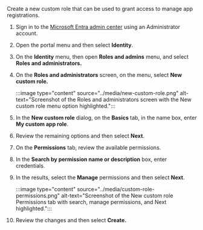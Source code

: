Create a new custom role that can be used to grant access to manage app registrations.

1. Sign in to the [Microsoft Entra admin center](https://entra.microsoft.com/) using an Administrator account.
2. Open the portal menu and then select **Identity**.
3. On the **Identity** menu, then open **Roles and admins** menu, and select **Roles and administrators.**
4. On the **Roles and administrators** screen, on the menu, select **New custom role.**
    
   :::image type="content" source="../media/new-custom-role.png" alt-text="Screenshot of the Roles and administrators screen with the New custom role menu option highlighted.":::
    
5. In the **New custom role** dialog, on the **Basics** tab, in the name box, enter **My custom app role**.
6. Review the remaining options and then select **Next**.
7. On the **Permissions** tab, review the available permissions.
8. In the **Search by permission name or description** box, enter credentials.
9. In the results, select the **Manage** permissions and then select **Next**.
    
   :::image type="content" source="../media/custom-role-permissions.png" alt-text="Screenshot of the New custom role Permissions tab with search, manage permissions, and Next highlighted.":::
    
10. Review the changes and then select **Create.**
